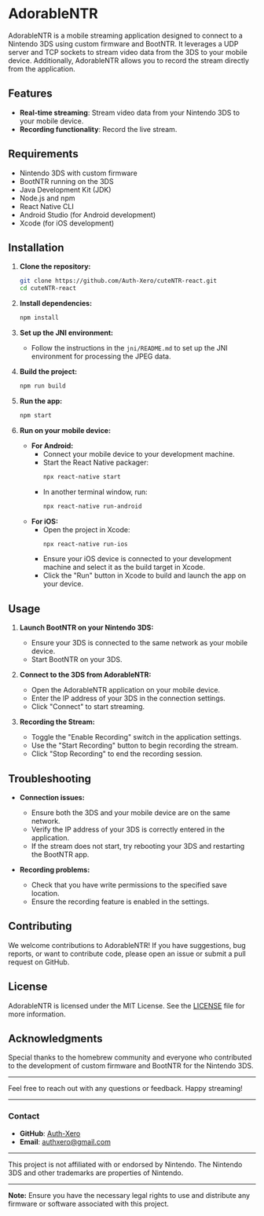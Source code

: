 # AdorableNTR

AdorableNTR is a mobile streaming application designed to connect to a Nintendo 3DS using custom firmware and BootNTR. It leverages a UDP server and TCP sockets to stream video data from the 3DS to your mobile device. Additionally, AdorableNTR allows you to record the stream directly from the application.

## Features

- **Real-time streaming**: Stream video data from your Nintendo 3DS to your mobile device.
- **Recording functionality**: Record the live stream.

## Requirements

- Nintendo 3DS with custom firmware
- BootNTR running on the 3DS
- Java Development Kit (JDK)
- Node.js and npm
- React Native CLI
- Android Studio (for Android development)
- Xcode (for iOS development)

## Installation

1. **Clone the repository:**
    ```bash
    git clone https://github.com/Auth-Xero/cuteNTR-react.git
    cd cuteNTR-react
    ```

2. **Install dependencies:**
    ```bash
    npm install
    ```

3. **Set up the JNI environment:**
    - Follow the instructions in the `jni/README.md` to set up the JNI environment for processing the JPEG data.

4. **Build the project:**
    ```bash
    npm run build
    ```

5. **Run the app:**
    ```bash
    npm start
    ```

6. **Run on your mobile device:**
    - **For Android:**
        - Connect your mobile device to your development machine.
        - Start the React Native packager:
            ```bash
            npx react-native start
            ```
        - In another terminal window, run:
            ```bash
            npx react-native run-android
            ```
    - **For iOS:**
        - Open the project in Xcode:
            ```bash
            npx react-native run-ios
            ```
        - Ensure your iOS device is connected to your development machine and select it as the build target in Xcode.
        - Click the "Run" button in Xcode to build and launch the app on your device.

## Usage

1. **Launch BootNTR on your Nintendo 3DS:**
    - Ensure your 3DS is connected to the same network as your mobile device.
    - Start BootNTR on your 3DS.

2. **Connect to the 3DS from AdorableNTR:**
    - Open the AdorableNTR application on your mobile device.
    - Enter the IP address of your 3DS in the connection settings.
    - Click "Connect" to start streaming.

3. **Recording the Stream:**
    - Toggle the "Enable Recording" switch in the application settings.
    - Use the "Start Recording" button to begin recording the stream.
    - Click "Stop Recording" to end the recording session.

## Troubleshooting

- **Connection issues:**
    - Ensure both the 3DS and your mobile device are on the same network.
    - Verify the IP address of your 3DS is correctly entered in the application.
    - If the stream does not start, try rebooting your 3DS and restarting the BootNTR app.

- **Recording problems:**
    - Check that you have write permissions to the specified save location.
    - Ensure the recording feature is enabled in the settings.

## Contributing

We welcome contributions to AdorableNTR! If you have suggestions, bug reports, or want to contribute code, please open an issue or submit a pull request on GitHub.

## License

AdorableNTR is licensed under the MIT License. See the [LICENSE](LICENSE) file for more information.

## Acknowledgments

Special thanks to the homebrew community and everyone who contributed to the development of custom firmware and BootNTR for the Nintendo 3DS.

---

Feel free to reach out with any questions or feedback. Happy streaming!

---

### Contact

- **GitHub**: [Auth-Xero](https://github.com/Auth-Xero)
- **Email**: authxero@gmail.com

---

This project is not affiliated with or endorsed by Nintendo. The Nintendo 3DS and other trademarks are properties of Nintendo.

---

**Note:** Ensure you have the necessary legal rights to use and distribute any firmware or software associated with this project.
